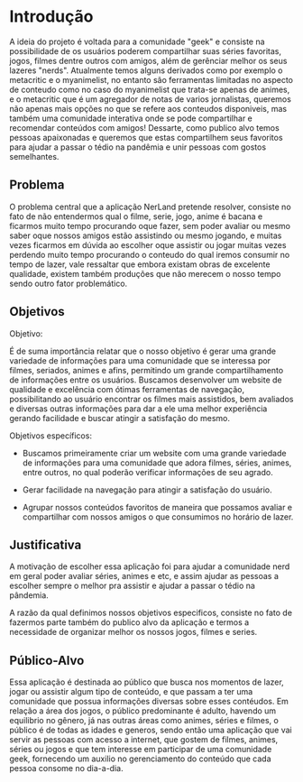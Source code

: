 # Introdução


A ideia do projeto é voltada para a comunidade "geek"  e consiste na possibilidade de os usuários poderem compartilhar suas séries favoritas, jogos, filmes dentre outros com amigos, além de gerênciar melhor os seus lazeres "nerds".
Atualmente temos alguns derivados como por exemplo o metacritic e o myanimelist, no entanto são ferramentas limitadas no aspecto de conteudo como no caso do myanimelist que trata-se apenas de animes, e o metacritic que é um agregador de notas de varios jornalistas, queremos não apenas mais opções no que se refere aos conteudos disponiveis, mas também uma comunidade interativa onde se pode compartilhar e recomendar conteúdos com amigos! Dessarte, como publico alvo temos pessoas apaixonadas e queremos que estas compartilhem seus favoritos para ajudar a passar o tédio na pandêmia e unir pessoas com gostos semelhantes.


## Problema

O problema central que a aplicação  NerLand pretende resolver,  consiste no fato de não entendermos qual o filme, serie, jogo, anime é bacana e ficarmos muito tempo procurando oque fazer, sem poder avaliar ou mesmo saber oque nossos amigos estão assistindo ou mesmo jogando, e muitas vezes ficarmos em dúvida ao  escolher oque assistir ou jogar muitas vezes perdendo muito tempo procurando o conteudo do qual iremos consumir no  tempo de lazer, vale ressaltar que embora existam obras de excelente qualidade, existem também produções que não merecem o nosso tempo sendo outro fator problemático.

## Objetivos

Objetivo:

É de suma importância relatar que o nosso objetivo é gerar uma grande variedade de informações para uma comunidade que se interessa por filmes, seriados, animes e afins, permitindo um grande compartilhamento de informações entre os usuários. Buscamos desenvolver um website de qualidade e excelência com ótimas ferramentas de navegação, possibilitando ao usuário encontrar os filmes mais assistidos, bem avaliados e diversas outras informações para dar a ele uma melhor experiência gerando facilidade e buscar atingir a satisfação do mesmo.

Objetivos específicos:

-  Buscamos primeiramente criar um website com uma grande variedade de informações para uma comunidade que adora filmes, séries, animes, entre outros, no qual poderão verificar informações de seu agrado.

- Gerar facilidade na navegação para atingir a satisfação do usuário.

- Agrupar nossos conteúdos favoritos de maneira que possamos avaliar e  compartilhar com nossos amigos o que consumimos no horário de lazer.

## Justificativa

A motivação de escolher essa aplicação foi para ajudar a comunidade nerd em geral poder avaliar séries, animes e etc, e assim ajudar as pessoas a escolher sempre o melhor pra assistir e ajudar a passar o tédio na pândemia.

A razão da qual definimos nossos objetivos especificos, consiste no fato de fazermos parte também do publico alvo da aplicação e termos a necessidade de organizar melhor os nossos jogos, filmes e  series.

## Público-Alvo

Essa aplicação é destinada ao público que busca nos momentos de lazer, jogar ou assistir algum tipo de conteúdo, e que passam a ter uma comunidade que possua informações diversas sobre esses contéudos. Em relação a área dos jogos, o público predominante é adulto, havendo um equilibrio no gênero, já nas outras áreas como animes, séries e filmes, o público é de todas as idades e generos, sendo então uma aplicação que vai servir as pessoas com acesso a internet, que gostem de filmes, animes, séries ou jogos e que tem interesse em participar de uma comunidade geek, fornecendo um auxilio no gerenciamento do conteúdo que cada pessoa consome no dia-a-dia.

